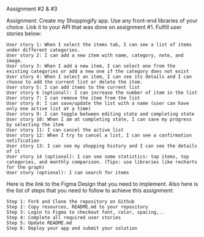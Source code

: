 Assignment #2 & #3

Assignment: Create my Shoppingify app. Use any front-end libraries of your choice. Link it to your API that was done on assignment #1. Fulfill user stories below:

    User story 1: When I select the items tab, I can see a list of items under different categories.
    User story 2: I can add a new item with name, category, note, and image.
    User story 3: When I add a new item, I can select one from the existing categories or add a new one if the category does not exist
    User story 4: When I select an item, I can see its details and I can choose to add the current list or delete the item.
    User story 5: I can add items to the current list
    User story 6 (optional): I can increase the number of item in the list
    User story 7: I can remove the item from the list
    User story 8: I can save/update the list with a name (user can have only one active list at a time)
    User story 9: I can toggle between editing state and completing state
    User story 10: When I am at completing state, I can save my progress by selecting the item
    User story 11: I can cancel the active list
    User story 12: When I try to cancel a list, I can see a confirmation notification
    User story 13: I can see my shopping history and I can see the details of it
    User story 14 (optional): I can see some statistics: top items, top categories, and monthly comparison. (Tips: use libraries like recharts for the graph)
    User story (optional): I can search for items

Here is the link to the Figma Design that you need to implement. Also here is the list of steps that you need to follow to achieve this assignment:

    Step 1: Fork and Clone the repository on Github
    Step 2: Copy resources, README.md to your repository
    Step 3: Login to Figma to checkout font, color, spacing,..
    Step 4: Complete all required user stories
    Step 5: Update README.md
    Step 6: Deploy your app and submit your solution
